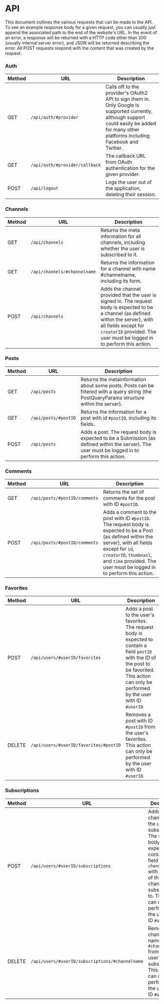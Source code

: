 # API

This document outlines the various requests that can be made to the API. To see an example response body for a given request, you can usually just append the associated path to the end of the website's URL. In the event of an error, a response will be returned with a HTTP code other than 200 (usually internal server error), and JSON will be returned describing the error. All POST requests respond with the content that was created by the request. 

### Auth
Method | URL | Description
-------|-----|------------
GET    | `/api/auth/#provider` | Calls off to the provider's OAuth2 API to sign them in. Only Google is supported currently, although support could easily be added for many other platforms including Facebook and Twitter.
GET    | `/api/auth/#provider/callback` | The callback URL from OAuth authentication for the given provider.
POST   | `/api/logout` | Logs the user out of the application, deleting their session.

### Channels
Method | URL | Description
-------|-----|------------
GET    | `/api/channels` | Returns the meta information for all channels, including whether the user is subscribed to it.
GET    | `/api/channels/#channelname` | Returns the information for a channel with name #channelname, including its form.
POST   | `/api/channels` | Adds the channel provided that the user is signed in. The request body is expected to be a channel (as defined within the server), with all fields except for `creatorID` provided. The user must be logged in to perform this action.

### Posts
Method | URL | Description
-------|-----|------------
GET    | `/api/posts` | Returns the metainformation about some posts. Posts can be filtered with a query string (the PostQueryParams structure within the server).
GET    | `/api/posts/#postID` | Returns the information for a post with id `#postID`, including its fields.
POST   | `/api/posts` | Adds a post. The request body is expected to be a Submission (as defined within the server). The user must be logged in to perform this action.

### Comments
Method | URL | Description
-------|-----|------------
GET    | `/api/posts/#postID/comments` | Returns the set of comments for the post with ID `#postID`.
POST   | `/api/posts/#postID/comments` | Adds a comment to the post with ID `#postID`. The request body is expected to be a Post (as defined within the server), with all fields except for `id`, `creatorID`, `thumbnail`, and `time` provided. The user must be logged in to perform this action.

### Favorites
Method | URL | Description
-------|-----|------------
POST   | `/api/users/#userID/favorites` | Adds a post to the user's favorites. The request body is expected to contain a field `postID` with the ID of the post to be favorited. This action can only be performed by the user with ID `#userID`.
DELETE | `/api/users/#userID/favorites/#postID` | Removes a post with ID `#postID` from the user's favorites. This action can only be performed by the user with ID `#userID`. 

### Subscriptions
Method | URL | Description
-------|-----|------------
POST   | `/api/users/#userID/subscriptions` | Adds a channel to the user's subscriptions. The request body is expected to contain a field `channelname` with the name of the channel to be subscribed to. This action can only be performed by the user with ID `#userID`.
DELETE | `/api/users/#userID/subscriptions/#channelname` | Removes a channel with name `#channelname` from the user's subscriptions. This action can only be performed by the user with ID `#userID`.

